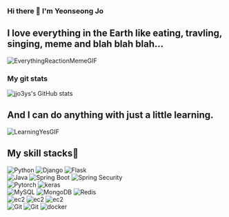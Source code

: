### Hi there 👋 I'm Yeonseong Jo
<h2> I love everything in the Earth like eating, travling, singing, meme and blah blah blah...</h2>

![EverythingReactionMemeGIF](https://user-images.githubusercontent.com/76899755/216822373-8de269bd-8f0f-4b8f-b3a1-079acf89621e.gif)

### My git stats
![jjo3ys's GitHub stats](https://github-readme-stats.vercel.app/api?username=jjo3ys&show_icons=true&theme=blue_navy)


<h2> And I can do anything with just a little learning.</h2>

![LearningYesGIF](https://user-images.githubusercontent.com/76899755/216823006-8bd8f2b5-69d5-4bab-8779-2e7c58367b0e.gif)

<h2> My skill stacks🧩</h2>

![Python](https://img.shields.io/badge/-Python-3776AB?style=flat&logo=Python&logoColor=ffffff)
![Django](https://img.shields.io/badge/-django-092E20?style=flat&logo=django&logoColor=ffffff)
![Flask](https://img.shields.io/badge/-flask-000000?style=flat&logo=flask&logoColor=ffffff)
<br>
![Java](https://img.shields.io/badge/-Java-007396?style=flat&logo=Java&logoColor=ffffff)
![Spring Boot](https://img.shields.io/badge/springboot-6DB33F?style=flat&logo=springboot&logoColor=ffffff)
![Spring Security](https://img.shields.io/badge/springSecurity-6DB33F?style=flat&logo=springsecurityt&logoColor=ffffff)
<br>
![Pytorch](https://img.shields.io/badge/-pytorch-EE4C2C?style=flar&logo=pytorch&logoColor=ffffff)
![keras](https://img.shields.io/badge/-keras-D00000?style=flat&logo=keras&logoColor=ffffff)
<br>
![MySQL](https://img.shields.io/badge/-MySQL-4479A1?style=flat&logo=mysql&logoColor=ffffff)
![MongoDB](https://img.shields.io/badge/-MongoDB-47A248?style=flat&logo=mongodb&logoColor=ffffff)
![Redis](https://img.shields.io/badge/-Redis-DC382D?style=flat&logo=redis&logoColor=ffffff)
<br>
![ec2](https://img.shields.io/badge/-amazonec2-FF9900?style=flat&logo=amazonec2&logoColor=ffffff)
![ec2](https://img.shields.io/badge/-amazons3-569A31?style=flat&logo=amazons3&logoColor=ffffff)
![ec2](https://img.shields.io/badge/-amazonrds-527FFF?style=flat&logo=amazonrds&logoColor=ffffff)
<br>
![Git](https://img.shields.io/badge/-Git-F05032?style=flat&logo=git&logoColor=ffffff)
![Git](https://img.shields.io/badge/-github-181717?style=flat&logo=github&logoColor=ffffff)
![docker](https://img.shields.io/badge/-docker-2496ED?style=flat&logo=docker&logoColor=ffffff)
